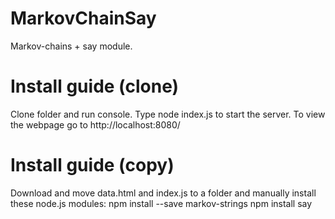 # MarkovChainSay
Markov-chains + say module.
# Install guide (clone)
Clone folder and run console. Type node index.js to start the server. To view the webpage go to http://localhost:8080/
# Install guide (copy)
Download and move data.html and index.js to a folder and manually install these node.js modules: 
npm install --save markov-strings
npm install say